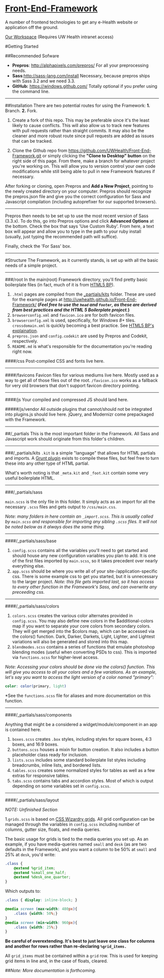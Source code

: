[Front-End-Framework](http://uwhealth.github.io/Front-End-Framework/)
===================

A number of frontend technologies to get any e-Health website or application off the ground.

[Our Workspace](https://workspaces.uconnect.wisc.edu/display/ehealth/Front+End+Design) (Requires UW Health intranet access)

#Getting Started


##Recommended Sofware
* **Prepros**: http://alphapixels.com/prepros/
For all your preprocessing needs.
* **Sass**:http://sass-lang.com/install
Necessary, because prepros ships with Sass 3.2 and we need 3.3. 
* **GitHub:** https://windows.github.com/
Totally optional if you prefer using the command line.


----------
##Installation
There are two potential routes for using the Framework: **1.** Branch. **2.** Fork.

1. Create a fork of this repo. This may be preferable since it's the least likely to cause conflicts. This will also allow us to track new features with pull requests rather than straight commits. It may also be the cleaner and more robust route since pull requests are added as issues that can be tracked.

2. Clone the Github repo from https://github.com/UWHealth/Front-End-Framework.git or simply clicking the **"Clone to Desktop" button** on the right side of this page. From there, make a branch for whatever project you're working on. This will allow you to version control your own code modifications while still being able to pull in new Framework features if necessary.

After forking or cloning, open Prepros and **Add a New Project**, pointing to the newly created directory on your computer. Prepros should recognize the prepros.json file and give you the correct configuration for Sass and Javascript compilation (including autoprefixer for our supported browsers).

---------
Prepros then needs to be set up to use the most recent version of Sass (3.3.x). To do this, go into Prepros options and click **Advanced Options** at the bottom. Check the box that says 'Use Custom Ruby'. From here, a text box will appear and allow you to type in the path to your ruby install (usually, just typing the recommended path will suffice). 

Finally, check the 'For Sass' box. 

----------
#Structure
The Framework, as it currently stands, is set up with all the basic needs of a simple project.

----------
###/root
In the main(root) Framework directory, you'll find pretty basic boilerplate files (in fact, much of it is from [HTML5 BP](http://html5boilerplate.com/)).

1. ``.html`` pages are compiled from the [_partials/kits](#partials) folder. These are used for the example pages at http://uwhealth.github.io/Front-End-Framework/
**(*Feel free to use the ``head`` and ``footer``, as these are derived from best practices and the HTML 5 Boilerplate project.*)**
2. ``browserconfig.xml`` and ``favicon.ico`` are for both favicon files.
3. ``browserconfig.xml`` is used, specifically, for *Windows 8+* tiles.
``crossdomain.xml`` is quickly becoming a best practice. See [HTML5 BP's explaination](https://github.com/h5bp/html5-boilerplate/blob/master/doc/crossdomain.md).
4. ``prepros.json`` and ``config.codekit`` are used by Prepros and Codekit, respectively.
5. ``README.md`` is what's responsible for the documentation you're reading right now.

####/css
Post-compiled CSS and fonts live here.

----------
####/favicons
Favicon files for various mediums live here. Mostly used as a way to get all of those files out of the root. ``/favicon.ico`` works as a fallback for very old browsers that don't support favicon directory pointing.

----------
####/js
Your compiled and compressed JS should land here.

#####/js/vendor
All outside plugins that cannot/should not be integrated into plugins.js should live here. jQuery, and Modernizr come prepackaged with the Framework.

----------
##/_partials
This is the most important folder in the Framework. All Sass and Javascript work should originate from this folder's children.

----------

###/_partials/kits
``.kit`` is a simple "language" that allows for HTML partials and imports. A [Grunt plugin][1] exists to compile these files, but feel free to turn these into any other type of HTML partial.

What's worth noting is that ``_meta.kit`` and ``_foot.kit`` contain some very useful boilerplate HTML.

----------

###/_partials/sass

``main.scss`` is the only file in this folder. It simply acts as an import for all the necessary ``.scss`` files and gets output to ``/css/main.css``.

*Note: many folders in here contain an ``_import.scss``. This is usually called by ``main.scss`` and responsible for importing any sibling ``.scss`` files. It will not be noted below as it always does the same thing.*

----------
####/_partials/sass/base

1. ``config.scss`` contains all the variables you'll need to get started and should house any new configuration variables you plan to add. It is one of the first files imported by ``main.scss``, so it takes precedent over nearly everything else.
2. ``app.scss`` should be where you write all of your site-/application-specific css. There is some example css to get you started, but it is unnecessary to the larger project.
*Note: this file gets imported last, so it has access to every other function in the Framework's Sass, and can overwrite any preceeding css.*

----------
####/_partials/sass/colors

1. ``colors.scss`` creates the various color alternates provided in ``config.scss``. You may also define new colors in the $additional-colors map if you want to separate your core colors from secondary colors. They will get merged into the $colors map, which can be accessed via the colors() function. Dark, Darker, Darkets, Light, Lighter, and Lightest variations will also be generated and stored into this map.
2. ``blendmodes.scss`` contains a series of functions that emulate photoshop blending modes (useful when converting PSDs to css). This is imported via ``functions.scss`` for higher-level access.

*Note: Accessing your colors should be done via the colors() function. This will give you access to all your colors and a few variations. As an example, let's say you want to access the light version of a color named "primary":*
```scss
color: color(primary, light)
```
*See the ``functions.scss`` file for aliases and more documentation on this function.

----------
####/_partials/sass/components

Anything that might be a considered a widget/module/component in an app is contained here.

1. ``boxes.scss`` creates ``.box`` styles, including styles for square boxes, 4:3 boxes, and 16:9 boxes.
2. ``buttons.scss`` houses a mixin for button creation. It also includes a button placeholder class ready for inclusion.
3. ``lists.scss`` includes some standard boilerplate list styles including breadcrumbs, inline lists, and bordered lists.
4. ``tables.scss`` creates some normalized styles for tables as well as a few extras for responsive tables.
5. ``tabs.scss`` contains tabs and accordion styles. Most of which is output depending on some variables set in ``config.scss``.

----------
####/_partials/sass/layout

*NOTE: Unfinished Section*

1.``grids.scss`` is based on [CSS Wizardry grids][2]. All grid configuration can be managed through the variables in ``config.scss`` including number of columns, gutter size, floats, and media queries.

The basic usage for grids is tied to the media queries you set up.
As an example, if you have media-queries named ``small`` and ``desk`` (as are two defaults in the Framework), and you want a column to be 50% at ``small`` and 25% at ``desk``, you'd write:
```scss
.class {
    @extend %grid_item;
    @extend %small_one_half;
    @extend %desk_one_quarter;
}
```
Which outputs to:
```css
.class { display: inline-block; }

@media screen (max-width: 480px){
    .class {width: 50%;}
}
@media screen (min-width: 960px){
    .class {width: 25%;}
}
```
**Be careful of overextending. It's best to just leave one class for columns and another for rows rather than re-declaring ``%grid_items.``**

All ``grid_items`` must be contained within a ``grid`` row. This is used for keeping grid items in line and, in the case of floats, cleared.

##*Note: More documentation is forthcoming.*


  [1]: https://www.npmjs.org/package/grunt-codekit
  [2]: https://github.com/csswizardry/csswizardry-grids
